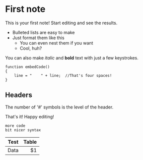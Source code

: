 ﻿# First note

This is your first note! Start editing and see the results.

* Bulleted lists are easy to make
* Just format them like this
    + You can even nest them if you want
    + Cool, huh?

You can also make _italic_ and **bold** text with just a few keystrokes.

    function embedCode()
    {
        line = "    " + line;  //That's four spaces!
    }

## Headers

The number of '#' symbols is the level of the header.

That's it! Happy editing!

~~~
more code
bit nicer syntax
~~~

| Test | Table |
| --- | ---: |
|Data|$1|
